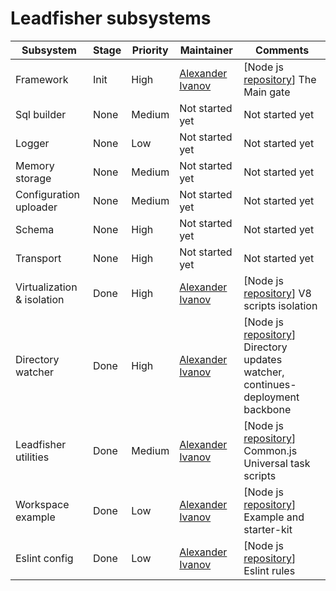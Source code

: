 # Leadfisher subsystems

| Subsystem                  | Stage | Priority | Maintainer                     | Comments                                                                                   |
| -------------------------- | ----- | -------- | ------------------------------ | ------------------------------------------------------------------------------------------ |
| Framework                  | Init  | High     | [Alexander Ivanov][sashapop10] | [Node js [repository][leadboot]] The Main gate                                             |
| Sql builder                | None  | Medium   | Not started yet                | Not started yet                                                                            |
| Logger                     | None  | Low      | Not started yet                | Not started yet                                                                            |
| Memory storage             | None  | Medium   | Not started yet                | Not started yet                                                                            |
| Configuration uploader     | None  | Medium   | Not started yet                | Not started yet                                                                            |
| Schema                     | None  | High     | Not started yet                | Not started yet                                                                            |
| Transport                  | None  | High     | Not started yet                | Not started yet                                                                            |
| Virtualization & isolation | Done  | High     | [Alexander Ivanov][sashapop10] | [Node js [repository][leadvm]] V8 scripts isolation                                        |
| Directory watcher          | Done  | High     | [Alexander Ivanov][sashapop10] | [Node js [repository][leadwatch]] Directory updates watcher, continues-deployment backbone |
| Leadfisher utilities       | Done  | Medium   | [Alexander Ivanov][sashapop10] | [Node js [repository][leadutils]] Common.js Universal task scripts                         |
| Workspace example          | Done  | Low      | [Alexander Ivanov][sashapop10] | [Node js [repository][workspace]] Example and starter-kit                                  |
| Eslint config              | Done  | Low      | [Alexander Ivanov][sashapop10] | [Node js [repository][eslint]] Eslint rules                                                |

[sashapop10]: https://github.com/sashapop10
[leadboot]: https://github.com/LeadFisherSolutions/leadboot
[leadvm]: https://github.com/LeadFisherSolutions/leadvm
[leadwatch]: https://github.com/LeadFisherSolutions/leadwatch
[leadutils]: https://github.com/LeadFisherSolutions/workspace-example
[workspace]: https://github.com/LeadFisherSolutions/workspace-example
[eslint]: https://github.com/LeadFisherSolutions/eslint-config-leadfisher
